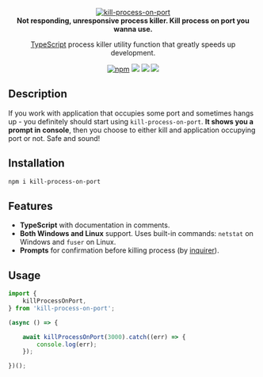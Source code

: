 <p align="center">
    <a href="https://github.com/radarsu/kill-process-on-port/" target="blank"><img src="https://raw.githubusercontent.com/radarsu/kill-process-on-port/master/assets/logo.png" alt="kill-process-on-port" /></a><br/>
    <strong>Not responding, unresponsive process killer. Kill process on port you wanna use.</strong>
</p>

<p align="center">
<a href="https://github.com/Microsoft/TypeScript" target="blank">TypeScript</a> process killer utility function that greatly speeds up development.<br/>
</p>

<p align="center">
	<a href="https://www.npmjs.com/package/kill-process-on-port" target="_blank" alt="npm kill-process-on-port"><img src="https://img.shields.io/npm/v/kill-process-on-port.svg" alt="npm" /></a>
	<img src="https://img.shields.io/github/license/radarsu/kill-process-on-port.svg" />
	<img src="https://img.shields.io/github/stars/radarsu/kill-process-on-port.svg" />
	<a href="https://twitter.com/radarsujs"><img src="https://img.shields.io/twitter/url/https/github.com/radarsu/kill-process-on-port.svg?style=social" /></a>
</p>

## Description

If you work with application that occupies some port and sometimes hangs up - you definitely should start using `kill-process-on-port`. <strong>It shows you a prompt in console</strong>, then you choose to either kill and application occupying port or not. Safe and sound!

## Installation

```sh
npm i kill-process-on-port
```

## Features

- <strong>TypeScript</strong> with documentation in comments.
- <strong>Both Windows and Linux</strong> support. Uses built-in commands: `netstat` on Windows and `fuser` on Linux.
- <strong>Prompts</strong> for confirmation before killing process (by <a href="https://github.com/SBoudrias/Inquirer.js/" target="_blank" alt="inquirer">inquirer</a>).

## Usage
```ts
import {
    killProcessOnPort,
} from 'kill-process-on-port';

(async () => {

    await killProcessOnPort(3000).catch((err) => {
        console.log(err);
    });

})();
```
